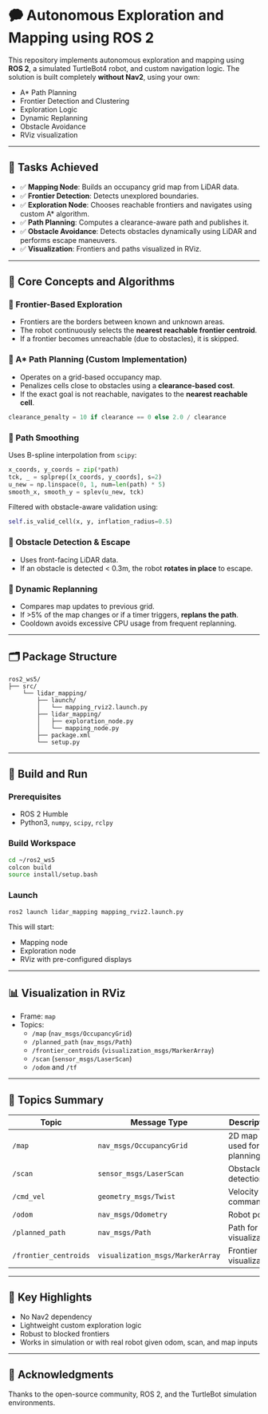 # 🗭 Autonomous Exploration and Mapping using ROS 2

This repository implements autonomous exploration and mapping using **ROS 2**, a simulated TurtleBot4 robot, and custom navigation logic. The solution is built completely **without Nav2**, using your own:

- A\* Path Planning
- Frontier Detection and Clustering
- Exploration Logic
- Dynamic Replanning
- Obstacle Avoidance
- RViz visualization

---

## 🚀 Tasks Achieved

- ✅ **Mapping Node**: Builds an occupancy grid map from LiDAR data.
- ✅ **Frontier Detection**: Detects unexplored boundaries.
- ✅ **Exploration Node**: Chooses reachable frontiers and navigates using custom A\* algorithm.
- ✅ **Path Planning**: Computes a clearance-aware path and publishes it.
- ✅ **Obstacle Avoidance**: Detects obstacles dynamically using LiDAR and performs escape maneuvers.
- ✅ **Visualization**: Frontiers and paths visualized in RViz.

---

## 🧠 Core Concepts and Algorithms

### 🔹 Frontier-Based Exploration
- Frontiers are the borders between known and unknown areas.
- The robot continuously selects the **nearest reachable frontier centroid**.
- If a frontier becomes unreachable (due to obstacles), it is skipped.

### 🔹 A\* Path Planning (Custom Implementation)
- Operates on a grid-based occupancy map.
- Penalizes cells close to obstacles using a **clearance-based cost**.
- If the exact goal is not reachable, navigates to the **nearest reachable cell**.

```python
clearance_penalty = 10 if clearance == 0 else 2.0 / clearance
```

### 🔹 Path Smoothing




Uses B-spline interpolation from `scipy`:
```python
x_coords, y_coords = zip(*path)
tck, _ = splprep([x_coords, y_coords], s=2)
u_new = np.linspace(0, 1, num=len(path) * 5)
smooth_x, smooth_y = splev(u_new, tck)
```
Filtered with obstacle-aware validation using:
```python
self.is_valid_cell(x, y, inflation_radius=0.5)
```

### 🔹 Obstacle Detection & Escape
- Uses front-facing LiDAR data.
- If an obstacle is detected < 0.3m, the robot **rotates in place** to escape.

### 🔹 Dynamic Replanning
- Compares map updates to previous grid.
- If >5% of the map changes or if a timer triggers, **replans the path**.
- Cooldown avoids excessive CPU usage from frequent replanning.

---

## 🗂️ Package Structure
```
ros2_ws5/
├── src/
    └── lidar_mapping/
        ├── launch/
        │   └── mapping_rviz2.launch.py
        ├── lidar_mapping/
        │   ├── exploration_node.py
        │   └── mapping_node.py
        ├── package.xml
        └── setup.py
```

---

## 🔧 Build and Run

### Prerequisites
- ROS 2 Humble
- Python3, `numpy`, `scipy`, `rclpy`

### Build Workspace
```bash
cd ~/ros2_ws5
colcon build
source install/setup.bash
```

### Launch
```bash
ros2 launch lidar_mapping mapping_rviz2.launch.py
```

This will start:
- Mapping node
- Exploration node
- RViz with pre-configured displays

---

## 📊 Visualization in RViz
- Frame: `map`
- Topics:
  - `/map` (`nav_msgs/OccupancyGrid`)
  - `/planned_path` (`nav_msgs/Path`)
  - `/frontier_centroids` (`visualization_msgs/MarkerArray`)
  - `/scan` (`sensor_msgs/LaserScan`)
  - `/odom` and `/tf`

---

## 🔀 Topics Summary

| Topic | Message Type | Description |
|---|---|---|
| `/map` | `nav_msgs/OccupancyGrid` | 2D map used for planning |
| `/scan` | `sensor_msgs/LaserScan` | Obstacle detection |
| `/cmd_vel` | `geometry_msgs/Twist` | Velocity commands |
| `/odom` | `nav_msgs/Odometry` | Robot pose |
| `/planned_path` | `nav_msgs/Path` | Path for visualization |
| `/frontier_centroids` | `visualization_msgs/MarkerArray` | Frontier visualization |

---

## 🌟 Key Highlights
- No Nav2 dependency 
- Lightweight custom exploration logic
- Robust to blocked frontiers
- Works in simulation or with real robot given odom, scan, and map inputs

---

## 🙌 Acknowledgments
Thanks to the open-source community, ROS 2, and the TurtleBot simulation environments.
